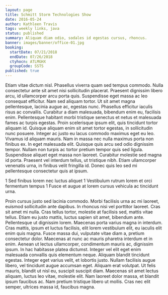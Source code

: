 ```yaml
---
layout: page
title: Schmitt Storm Technologies Show
date: 2016-05-24
author: Kathleen Travis
tags: weekly links, java
status: published
summary: Aliquam diam odio, sodales id egestas cursus, rhoncus.
banner: images/banner/office-01.jpg
booking:
  startDate: 07/21/2018
  endDate: 07/26/2018
  ctyhocn: ATLMGHX
  groupCode: SSTS
published: true
---
```

Etiam vitae dictum nisl. Phasellus viverra quam sed tempus commodo. Nulla consectetur ante sit amet nisi sollicitudin placerat. Praesent dignissim libero arcu, id ullamcorper arcu porta quis. Suspendisse eget massa ac leo consequat efficitur. Nam sed aliquam tortor. Ut sit amet magna pellentesque, lacinia augue ac, egestas nunc.
Phasellus efficitur iaculis risus ac convallis. Curabitur a diam malesuada, bibendum enim eu, facilisis enim. Pellentesque habitant morbi tristique senectus et netus et malesuada fames ac turpis egestas. Proin scelerisque ipsum elit, quis tincidunt tortor aliquam id. Quisque aliquam enim sit amet tortor egestas, in sollicitudin nunc posuere. Integer ac justo eu lacus commodo maximus eget eu leo. Vivamus id aliquam mauris. Nam in massa nec nulla maximus porta non finibus ex. In eget malesuada elit. Quisque quis arcu sed odio dignissim tempor. Nullam non turpis ac tortor pretium tempor quis sed ligula. Suspendisse aliquet eget massa non laoreet. Curabitur molestie sed magna id porta. Praesent vel interdum tellus, ut tristique nibh. Etiam ullamcorper venenatis urna, in finibus velit fringilla id. Donec quis leo sed mi pellentesque consectetur quis at ipsum.

1 Sed finibus lorem nec luctus aliquet
1 Vestibulum rutrum lorem et orci fermentum tempus
1 Fusce et augue at lorem cursus vehicula ac tincidunt urna.

Proin cursus justo sed lacinia commodo. Morbi facilisis urna ac mi laoreet, euismod sollicitudin ante dapibus. In rhoncus nisi vel porttitor laoreet. Cras sit amet mi nulla. Cras tellus tortor, molestie at facilisis sed, mattis vitae tellus. Etiam eu justo mattis, luctus sapien sit amet, bibendum ante. Pellentesque ut dignissim lorem. Maecenas porta varius magna in interdum. Cras mattis, ipsum et luctus facilisis, elit lorem vestibulum elit, eu iaculis elit enim quis magna.
Fusce massa dui, vulputate vitae diam a, pretium consectetur dolor. Maecenas at nunc ac mauris pharetra interdum et in enim. Aenean ut lectus ullamcorper, condimentum mauris ac, dignissim ipsum. In hac habitasse platea dictumst. Integer vel elit eget enim malesuada convallis quis elementum neque. Aliquam blandit tincidunt egestas. Integer eget varius velit, et lobortis justo. Nullam facilisis augue libero, vel tincidunt augue accumsan eget. Aliquam erat volutpat. Ut felis mauris, blandit ut nisl eu, suscipit suscipit diam. Maecenas sit amet lectus aliquam, luctus leo vitae, molestie elit. Nam laoreet dolor massa, et blandit ipsum faucibus ac. Nam pretium tristique libero ut mollis. Cras nec elit semper, ultrices massa id, faucibus magna.
